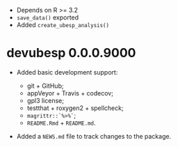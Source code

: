 * Depends on R >= 3.2
* `save_data()` exported
* Added `create_ubesp_analysis()`

# devubesp 0.0.0.9000

* Added basic development support:
  - git + GitHub;
  - appVeyor + Travis + codecov;
  - gpl3 license;
  - testthat + roxygen2 + spellcheck;
  - `` magrittr::`%>%` ``;
  - `README.Rmd` + `README.md`.
  
* Added a `NEWS.md` file to track changes to the package.
